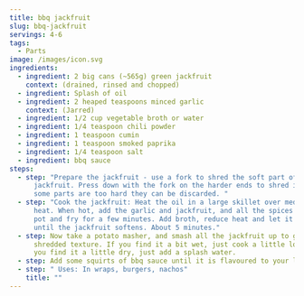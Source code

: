 ```yaml
---
title: bbq jackfruit
slug: bbq-jackfruit
servings: 4-6
tags:
  - Parts
image: /images/icon.svg
ingredients:
  - ingredient: 2 big cans (~565g) green jackfruit
    context: (drained, rinsed and chopped)
  - ingredient: Splash of oil
  - ingredient: 2 heaped teaspoons minced garlic
    context: (Jarred)
  - ingredient: 1/2 cup vegetable broth or water
  - ingredient: 1/4 teaspoon chili powder
  - ingredient: 1 teaspoon cumin
  - ingredient: 1 teaspoon smoked paprika
  - ingredient: 1/4 teaspoon salt
  - ingredient: bbq sauce
steps:
  - step: "Prepare the jackfruit - use a fork to shred the soft part of the
      jackfruit. Press down with the fork on the harder ends to shred it. If
      some parts are too hard they can be discarded. "
  - step: "Cook the jackfruit: Heat the oil in a large skillet over medium-high
      heat. When hot, add the garlic and jackfruit, and all the spices to the
      pot and fry for a few minutes. Add broth, reduce heat and let it simmer
      until the jackfruit softens. About 5 minutes."
  - step: Now take a potato masher, and smash all the jackfruit up to get that
      shredded texture. If you find it a bit wet, just cook a little longer. If
      you find it a little dry, just add a splash water.
  - step: Add some squirts of bbq sauce until it is flavoured to your liking.
  - step: " Uses: In wraps, burgers, nachos"
    title: ""
---
```

